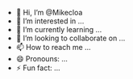 - 👋 Hi, I’m @Mikecloa
- 👀 I’m interested in ...
- 🌱 I’m currently learning ...
- 💞️ I’m looking to collaborate on ...
- 📫 How to reach me ...
- 😄 Pronouns: ...
- ⚡ Fun fact: ...

<!---
Mikecloa/Mikecloa is a ✨ special ✨ repository because its `README.md` (this file) appears on your GitHub profile.
You can click the Preview link to take a look at your changes.
--->
